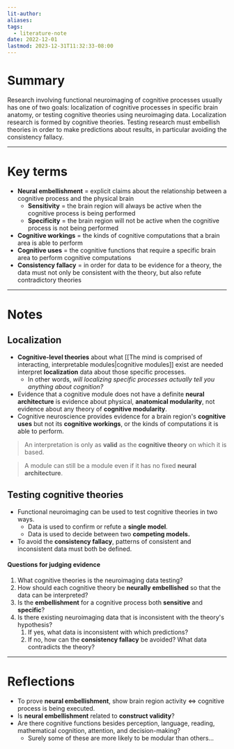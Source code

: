 ```yaml
---
lit-author: 
aliases: 
tags:
  - literature-note
date: 2022-12-01
lastmod: 2023-12-31T11:32:33-08:00
---
```

# Summary

Research involving functional neuroimaging of cognitive processes usually has one of two goals: localization of cognitive processes in specific brain anatomy, or testing cognitive theories using neuroimaging data. Localization research is formed by cognitive theories. Testing research must embellish theories in order to make predictions about results, in particular avoiding the consistency fallacy.

---
# Key terms

- **Neural embellishment** = explicit claims about the relationship between a cognitive process and the physical brain
	- **Sensitivity** = the brain region will always be active when the cognitive process is being performed
	- **Specificity** = the brain region will not be active when the cognitive process is not being performed
- **Cognitive workings** = the kinds of cognitive computations that a brain area is able to perform
- **Cognitive uses** = the cognitive functions that require a specific brain area to perform cognitive computations
- **Consistency fallacy** = in order for data to be evidence for a theory, the data must not only be consistent with the theory, but also refute contradictory theories

---
# Notes

## Localization
- **Cognitive-level theories** about what [[The mind is comprised of interacting, interpretable modules|cognitive modules]] exist are needed interpret **localization** data about those specific processes.
	- In other words, *will localizing specific processes actually tell you anything about cognition?*
- Evidence that a cognitive module does not have a definite **neural architecture** is evidence about physical, **anatomical modularity**, not evidence about any theory of **cognitive modularity**.
- Cognitive neuroscience provides evidence for a brain region's **cognitive uses** but not its **cognitive workings**, or the kinds of computations it is able to perform.

> An interpretation is only as **valid** as the **cognitive theory** on which it is based.

> A module can still be a module even if it has no fixed **neural architecture**. 
## Testing cognitive theories
- Functional neuroimaging can be used to test cognitive theories in two ways.
	- Data is used to confirm or refute a **single model**.
	- Data is used to decide between two **competing models.**
- To avoid the **consistency fallacy**, patterns of consistent and inconsistent data must both be defined.

#### Questions for judging evidence
1. What cognitive theories is the neuroimaging data testing?
2. How should each cognitive theory be **neurally embellished** so that the data can be interpreted?
3. Is the **embellishment** for a cognitive process both **sensitive** and **specific**?
4. Is there existing neuroimaging data that is inconsistent with the theory's hypothesis?
	1. If yes, what data is inconsistent with which predictions?
	2. If no, how can the **consistency fallacy** be avoided? What data contradicts the theory?

---
# Reflections

- To prove **neural embellishment**, show brain region activity $\iff$ cognitive process is being executed.
- Is **neural embellishment** related to **construct validity**?
- Are there cognitive functions besides perception, language, reading, mathematical cognition, attention, and decision-making?
	- Surely some of these are more likely to be modular than others...
